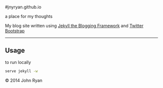 #jnyryan.github.io

a place for my thoughts

My blog site written using [Jekyll the Blogging Framework](http://jekyllrb.com/) and [Twitter Bootstrap](http://twitter.github.com/bootstrap)

---

## Usage

to run locally

```bash
serve jekyll -w
```



&copy; 2014 John Ryan
